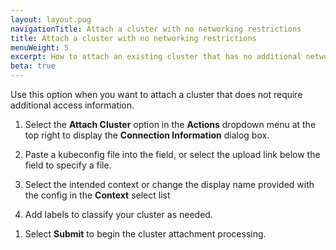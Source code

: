 ```yaml
---
layout: layout.pug
navigationTitle: Attach a cluster with no networking restrictions
title: Attach a cluster with no networking restrictions
menuWeight: 5
excerpt: How to attach an existing cluster that has no additional networking restrictions
beta: true
---
```


Use this option when you want to attach a cluster that does not require additional access information.

1.  Select the **Attach Cluster** option in the **Actions** dropdown menu at the top right to display the **Connection Information** dialog box.

1.  Paste a kubeconfig file into the field, or select the upload link below the field to specify a file.

1.  Select the intended context or change the display name provided with the config in the **Context** select list

1.  Add labels to classify your cluster as needed.

<!--
1.  Select the platform services to install. Platform services extend the functionality of Kubernetes and allow you to deploy ready-to-use logging and monitoring stacks by federating platform services when attaching a cluster to Kommander. For more information, refer to [workspace platform services](/dkp/kommander/2.0/workspaces/workspace-platform-services/).
-->

1. Select **Submit** to begin the cluster attachment processing.
